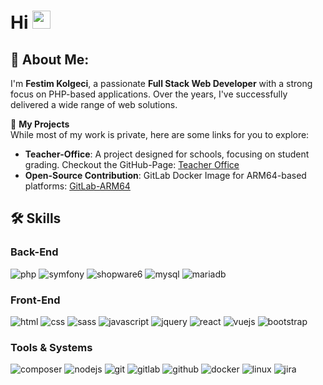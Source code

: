 # Hi <img src="https://media.giphy.com/media/hvRJCLFzcasrR4ia7z/giphy.gif" width="29px" height="29px">

## 🌟 About Me:
I'm **Festim Kolgeci**, a passionate **Full Stack Web Developer** with a strong focus on PHP-based applications. Over the years, I've successfully delivered a wide range of web solutions.

📂 **My Projects**  
While most of my work is private, here are some links for you to explore:
- **Teacher-Office**: A project designed for schools, focusing on student grading. Checkout the GitHub-Page: [Teacher Office](https://feskol.github.io/teacher-office)  
- **Open-Source Contribution**: GitLab Docker Image for ARM64-based platforms: [GitLab-ARM64](https://github.com/feskol/gitlab-arm64)

## 🛠️ Skills

### Back-End

![php](https://img.shields.io/badge/PHP-4f5b93?style=for-the-badge&logo=php&logoColor=white)
![symfony](https://img.shields.io/badge/Symfony-1f2937?style=for-the-badge&logo=symfony&logoColor=white)
![shopware6](https://img.shields.io/badge/Shopware_6-189eff?style=for-the-badge&logo=shopware&logoColor=white)
![mysql](https://img.shields.io/badge/MySQL-21869d?style=for-the-badge&logo=mysql&logoColor=white)
![mariadb](https://img.shields.io/badge/MariaDB-4e629a?style=for-the-badge&logo=mariadb&logoColor=white)

### Front-End

![html](https://img.shields.io/badge/HTML5-E34F26?style=for-the-badge&logo=html5&logoColor=white)
![css](https://img.shields.io/badge/CSS3-1572B6?style=for-the-badge&logo=css3&logoColor=white)
![sass](https://img.shields.io/badge/SASS-CC6699?style=for-the-badge&logo=sass&logoColor=white)
![javascript](https://img.shields.io/badge/JavaScript-323330?style=for-the-badge&logo=javascript&logoColor=F7DF1E)
![jquery](https://img.shields.io/badge/jQuery-0769AD?style=for-the-badge&logo=jquery&logoColor=white)
![react](https://img.shields.io/badge/React-20232A?style=for-the-badge&logo=react&logoColor=61DAFB)
![vuejs](https://img.shields.io/badge/Vue-242424?style=for-the-badge&logo=vuedotjs&logoColor=327859)
![bootstrap](https://img.shields.io/badge/Bootstrap-563D7C?style=for-the-badge&logo=bootstrap&logoColor=white)


### Tools & Systems

![composer](https://img.shields.io/badge/Composer-20232A?style=for-the-badge&logo=composer&logoColor=white)
![nodejs](https://img.shields.io/badge/Node-101d1e?style=for-the-badge&logo=nodedotjs&logoColor=67ae3f)
![git](https://img.shields.io/badge/Git-f44d27?style=for-the-badge&logo=git&logoColor=white)
![gitlab](https://img.shields.io/badge/GitLab-171321?style=for-the-badge&logo=gitlab&logoColor=e24329)
![github](https://img.shields.io/badge/GitHub-181717?style=for-the-badge&logo=github&logoColor=white)
![docker](https://img.shields.io/badge/Docker-1d63ed?style=for-the-badge&logo=docker&logoColor=white)
![linux](https://img.shields.io/badge/Unix_/_Linux_Systems-2e2e30?style=for-the-badge&logo=linux&logoColor=FCC624)
![jira](https://img.shields.io/badge/Jira-1868db?style=for-the-badge&logo=jira&logoColor=white)

